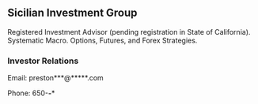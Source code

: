 ## Sicilian Investment Group

Registered Investment Advisor (pending registration in State of California).
Systematic Macro. Options, Futures, and Forex Strategies.

### Investor Relations

Email: preston***@*****.com

Phone: 650-***-****

